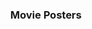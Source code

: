 ---
class: "col-sm-6 col-md-4 grid-item photoshop"
image: assets/images/portfolio/photoshop/movie_posters/003.jpg
link: "discipline/photoshop_projects.html#movie_posters"
focus: Movie Posters
name: Ground Beef
description: Building skills in image selection.
display_order: 2

divid: "movie_posters"
title: <h3>Movie Posters</h3>
description_long: <p>These movie posters were produced in Photoshop courses, for building skill in image selection.</p>
imagelinks: 
  - /assets/images/portfolio/photoshop/movie_posters/003.jpg
  - /assets/images/portfolio/photoshop/movie_posters/004.jpg
images: 
  - /assets/images/portfolio/photoshop/movie_posters/003.jpg
  - /assets/images/portfolio/photoshop/movie_posters/004sm.jpg
foci: 
  - Choice of fonts
  - Selector tools
---